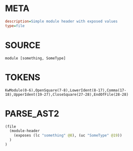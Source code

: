 # META
~~~ini
description=Simple module header with exposed values
type=file
~~~

# SOURCE
~~~roc
module [something, SomeType]
~~~

# TOKENS
~~~zig
KwModule(0-6),OpenSquare(7-8),LowerIdent(8-17),Comma(17-18),UpperIdent(19-27),CloseSquare(27-28),EndOfFile(28-28)
~~~

# PARSE_AST2
~~~clojure
(file
  (module-header
    (exposes (lc "something" @8), (uc "SomeType" @19))
  )
)

~~~
